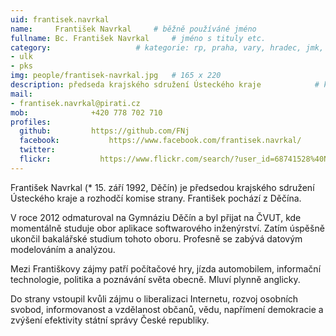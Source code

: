 ```yaml
---
uid: frantisek.navrkal
name:     František Navrkal  	# běžně používáné jméno
fullname: Bc. František Navrkal  	# jméno s tituly etc.
category:                 	# kategorie: rp, praha, vary, hradec, jmk, senat
- ulk
- pks
img: people/frantisek-navrkal.jpg   # 165 x 220
description: předseda krajského sdružení Ústeckého kraje           	# kratký popis, max 160 znaků
mail:
- frantisek.navrkal@pirati.cz
mob:			  +420 778 702 710
profiles:
  github:         https://github.com/FNj
  facebook: 		  https://www.facebook.com/frantisek.navrkal/
  twitter: 
  flickr:     		https://www.flickr.com/search/?user_id=68741528%40N03&sort=date-taken-desc&text=franti%C5%A1ek%20navrkal&view_all=1
---
```


František Navrkal (* 15. září 1992, Děčín) je předsedou krajského sdružení Ústeckého kraje a rozhodčí komise strany. František pochází z Děčína.

V roce 2012 odmaturoval na Gymnáziu Děčín a byl přijat na ČVUT, kde momentálně studuje obor aplikace softwarového inženýrství. Zatím úspěšně ukončil bakalářské studium tohoto oboru. Profesně se zabývá datovým modelováním a analýzou.

Mezi Františkovy zájmy patří počítačové hry, jízda automobilem, informační technologie, politika a poznávání světa obecně. Mluví plynně anglicky.

Do strany vstoupil kvůli zájmu o liberalizaci Internetu, rozvoj osobních svobod, informovanost a vzdělanost občanů, vědu, napřímení demokracie a zvýšení efektivity státní správy České republiky. 
